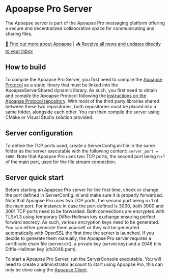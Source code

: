 # Apoapse Pro Server
The Apoapse server is part of the Apoapse Pro messaging platform offering a secure and decentralized collaborative space for communicating and sharing files.

[🚀 Find out more about Apoapse](https://apoapse.space/) | [📥 Receive all news and updates directly to your inbox](https://apoapse.space/newsletter-opt-in/)

## How to build
To compile the Apoapse Pro Server, you first need to compile the [Apoapse Protocol](https://github.com/apoapse/ApoapseProtocol) as a static library that must be linked into the ApoapseServerShared dynamic library.
As such, you first need to obtain and compile the Apoapse Protocol following the [instructions on the Apoapse Protocol repository](https://github.com/apoapse/ApoapseProtocol).
With most of the third party libraries shared between these two repositories, both repositories must be placed into a same folder, alongside each other.
You can then compile the server using CMake or Visual Studio solution provided.

## Server configuration
To define the TCP ports used, create a ServerConfig.ini file in the same folder as the server executable with the following content: ``` server_port = 3000 ```.
Note that Apoapse Pro uses two TCP ports, the second port being n+1 of the main port, used for the file stream connection.

## Server quick start
Before starting an Apapese Pro server for the first time, check or change the port defined in ServerConfig.ini and make sure it is properly forwarded. Note that Apoapse Pro uses two TCP ports, the second port being n+1 of the main port. For instance in case the port defined is 3000, both 3000 and 3001 TCP ports need to be forwarded.
Both connections are encrypted with TLSv1.3 using temporary Diffie-Hellman key exchange ensuring perfect forward secrecy. As such, various encryption keys need to be generated. You can either generate them yourself or they will be generated automatically with OpenSSL the first time the server is launched.
If you decide to generate them manually, the Apoapse Pro server requires a certificate chain file (server.crt), a private key (server.key) and a 2048 bits Diffie-Hellman key (dh2048.pem).

To start a Apoapse Pro Server, run the ServerConsole executable.
You will need to create a administrator account to start using Apoapse Pro, this can only be done using the [Apoapse Client](https://apoapse.space/downloads/).
